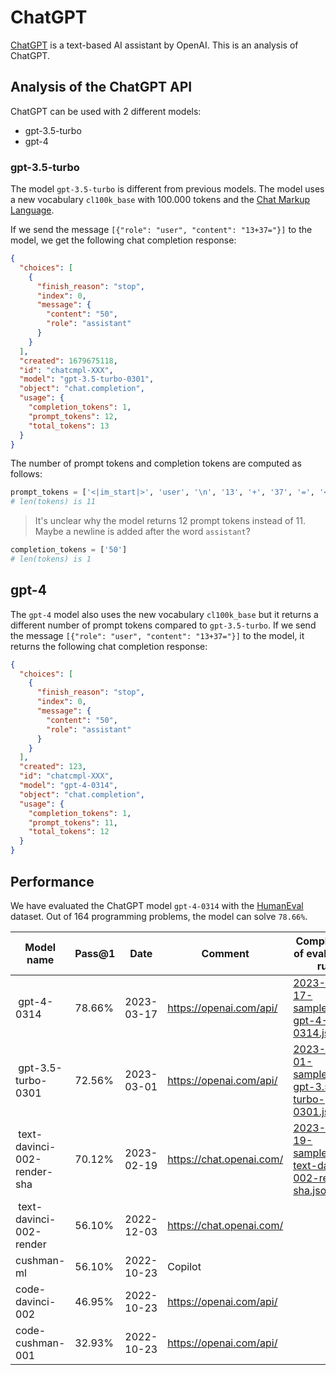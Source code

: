 # ChatGPT
[ChatGPT](https://chat.openai.com/) is a text-based AI assistant by OpenAI. This is an analysis of ChatGPT.

## Analysis of the ChatGPT API
ChatGPT can be used with 2 different models:
* gpt-3.5-turbo
* gpt-4

### gpt-3.5-turbo
The model `gpt-3.5-turbo` is different from previous models. The model uses a new vocabulary `cl100k_base` with 100.000 tokens and the [Chat Markup Language](https://github.com/openai/openai-python/blob/main/chatml.md).

If we send the message `[{"role": "user", "content": "13+37="}]` to the model, we get the following chat completion response:

```json
{
  "choices": [
    {
      "finish_reason": "stop",
      "index": 0,
      "message": {
        "content": "50",
        "role": "assistant"
      }
    }
  ],
  "created": 1679675118,
  "id": "chatcmpl-XXX",
  "model": "gpt-3.5-turbo-0301",
  "object": "chat.completion",
  "usage": {
    "completion_tokens": 1,
    "prompt_tokens": 12,
    "total_tokens": 13
  }
}
```

The number of prompt tokens and completion tokens are computed as follows:
```python
prompt_tokens = ['<|im_start|>', 'user', '\n', '13', '+', '37', '=', '<|im_end|>', '\n', '<|im_start|>', 'assistant']
# len(tokens) is 11
```

> It's unclear why the model returns 12 prompt tokens instead of 11. Maybe a newline is added after the word `assistant`?


```python
completion_tokens = ['50']
# len(tokens) is 1
```

## gpt-4
The `gpt-4` model also uses the new vocabulary `cl100k_base` but it returns a different number of prompt tokens compared to `gpt-3.5-turbo`. If we send the message `[{"role": "user", "content": "13+37="}]` to the model, it returns the following chat completion response:
```json
{
  "choices": [
    {
      "finish_reason": "stop",
      "index": 0,
      "message": {
        "content": "50",
        "role": "assistant"
      }
    }
  ],
  "created": 123,
  "id": "chatcmpl-XXX",
  "model": "gpt-4-0314",
  "object": "chat.completion",
  "usage": {
    "completion_tokens": 1,
    "prompt_tokens": 11,
    "total_tokens": 12
  }
}
```

## Performance
We have evaluated the ChatGPT model `gpt-4-0314` with the [HumanEval](https://github.com/openai/human-eval) dataset. Out of 164 programming problems, the model can solve `78.66%`.

| Model name | Pass@1 | Date | Comment | Completions of evaluation run
| - | - | - | - | - |
| gpt-4-0314 | 78.66% | 2023-03-17 | https://openai.com/api/ | [2023-03-17-samples-gpt-4-0314.jsonl](2023-03-17-samples-gpt-4-0314.jsonl)
| gpt-3.5-turbo-0301 | 72.56% | 2023-03-01 | https://openai.com/api/ | [2023-03-01-samples-gpt-3.5-turbo-0301.jsonl](2023-03-01-samples-gpt-3.5-turbo-0301.jsonl)
| text-davinci-002-render-sha | 70.12% | 2023-02-19 | https://chat.openai.com/ |  [2023-02-19-samples-text-davinci-002-render-sha.jsonl](2023-02-19-samples-text-davinci-002-render-sha.jsonl)
| text-davinci-002-render | 56.10% | 2022-12-03 | https://chat.openai.com/ |
| cushman-ml | 56.10% | 2022-10-23 | Copilot
| code-davinci-002 | 46.95% | 2022-10-23 | https://openai.com/api/
| code-cushman-001 | 32.93% | 2022-10-23 | https://openai.com/api/